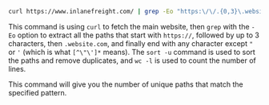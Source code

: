 ```bash
curl https://www.inlanefreight.com/ | grep -Eo "https:\/\/.{0,3}\.website\.com[^\"\']*" | sort -u | wc -l
```

This command is using `curl` to fetch the main website, then `grep` with the `-Eo` option to extract all the paths that start with `https://`, followed by up to 3 characters, then `.website.com`, and finally end with any character except `"` or `'` (which is what `[^\"\']*` means). The `sort -u` command is used to sort the paths and remove duplicates, and `wc -l` is used to count the number of lines.

This command will give you the number of unique paths that match the specified pattern.
